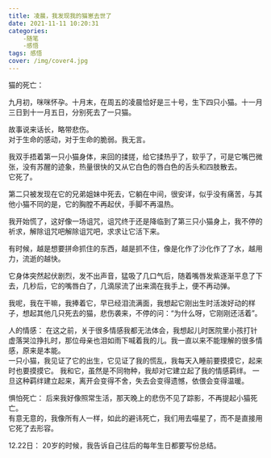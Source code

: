 ```yaml
---
title: 凌晨，我发现我的猫崽去世了
date: 2021-11-11 10:20:31
categories:
    -随笔
    -感悟
tags: 感悟
cover: /img/cover4.jpg
---
```


猫的死亡：

九月初，咪咪怀孕。十月末，在周五的凌晨恰好是三十号，生下四只小猫。十一月三日到十一月五日，分别死去了一只猫。	

故事说来话长，略带悲伤。	
对于生命的感动，对于生命的脆弱。我无言。	

我双手捂着第一只小猫身体，来回的揉搓，给它揉热乎了，软乎了，可是它嘴巴微张，没有苏醒的迹象，热量很快的又从它白色的唇白色的舌头和四肢散去。	
它死了。	

第二只被发现在它的兄弟姐妹中死去，它躺在中间，很安详，似乎没有痛苦，与其他小猫不同的是，它的胸膛不再起伏，手脚不再温热。	

我开始慌了，这好像一场诅咒，诅咒终于还是降临到了第三只小猫身上，我不停的祈求，解除诅咒吧解除诅咒吧，求求让它活下来。	

有时候，越是想要拼命抓住的东西，越是抓不住，像是化作了沙化作了了水，越用力，流逝的越快。	

它身体突然起伏剧烈，发不出声音，猛吸了几口气后，随着嘴唇发紫逐渐平息了下去，几秒后，它的嘴唇白了，几滴尿流了出来滴在我手上，便不再动弹。	

我呢，我在干嘛，我捧着它，早已经泪流满面，我想起它刚出生时活泼好动的样子，想起其他几只死去的猫，悲伤袭来，不停的问：“为什么呀，它刚刚还活着”。

人的情感：
在这之前，关于很多情感我都无法体会，我想起儿时医院里小孩打针虚落哭泣挣扎时，那位母亲也泪如雨下喊着我的儿。我一直以来不能理解的很多情感，原来是本能。	
一只小猫，我见证了它的出生，它见证了我的慌乱，我每天入睡前要摸摸它，起来时也要摸摸它。
我和它，虽然是不同物种，我却对它建立起了我的情感羁绊。	
一旦这种羁绊建立起来，离开会变得不舍，失去会变得遗憾，依偎会变得温暖。

惧怕死亡：
后来我好像照常生活，那天晚上的悲伤不见了踪影，不再提起小猫死亡。	
有意无意的，我像所有人一样，如此的避讳死亡，我们用去喵星了，而不是直接用它死了去形容。	



12.22日：
20岁的时候，我告诉自己往后的每年生日都要写份总结。